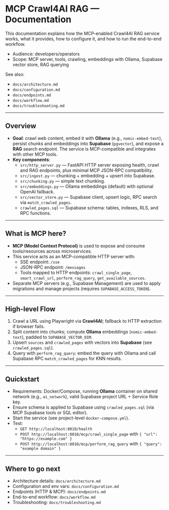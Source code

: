 # MCP Crawl4AI RAG — Documentation

This documentation explains how the MCP-enabled Crawl4AI RAG service works, what it provides, how to configure it, and how to run the end-to-end workflow.

- Audience: developers/operators
- Scope: MCP server, tools, crawling, embeddings with Ollama, Supabase vector store, RAG querying

See also:
- `docs/architecture.md`
- `docs/configuration.md`
- `docs/endpoints.md`
- `docs/workflow.md`
- `docs/troubleshooting.md`

---

## Overview

- **Goal**: crawl web content, embed it with **Ollama** (e.g., `nomic-embed-text`), persist chunks and embeddings into **Supabase** (`pgvector`), and expose a **RAG** search endpoint. The service is MCP-compatible and integrates with other MCP tools.
- **Key components**:
  - `src/http_server.py` — FastAPI HTTP server exposing health, crawl and RAG endpoints, plus minimal MCP JSON-RPC compatibility.
  - `src/ingest.py` — chunking + embedding + upsert into Supabase.
  - `src/chunking.py` — simple text chunking.
  - `src/embeddings.py` — Ollama embeddings (default) with optional OpenAI fallback.
  - `src/vector_store.py` — Supabase client, upsert logic, RPC search via `match_crawled_pages`.
  - `crawled_pages.sql` — Supabase schema: tables, indexes, RLS, and RPC functions.

---

## What is MCP here?

- **MCP (Model Context Protocol)** is used to expose and consume tools/resources across microservices.
- This service acts as an MCP-compatible HTTP server with:
  - SSE endpoint: `/sse`
  - JSON-RPC endpoint: `/messages`
  - Tools mapped to HTTP endpoints: `crawl_single_page`, `smart_crawl_url`, `perform_rag_query`, `get_available_sources`.
- Separate MCP servers (e.g., Supabase Management) are used to apply migrations and manage projects (requires `SUPABASE_ACCESS_TOKEN`).

---

## High-level Flow

1. Crawl a URL using Playwright via **Crawl4AI**; fallback to HTTP extraction if browser fails.
2. Split content into chunks; compute **Ollama** embeddings (`nomic-embed-text`), padded to `SUPABASE_VECTOR_DIM`.
3. Upsert `sources` and `crawled_pages` with vectors into **Supabase** (see `crawled_pages.sql`).
4. Query with `perform_rag_query`: embed the query with Ollama and call Supabase RPC `match_crawled_pages` for KNN results.

---

## Quickstart

- Requirements: Docker/Compose, running **Ollama** container on shared network (e.g., `ai_network`), valid Supabase project URL + Service Role key.
- Ensure schema is applied to Supabase using `crawled_pages.sql` (via MCP Supabase tools or SQL editor).
- Start the service (see project-level `docker-compose.yml`).
- Test:
  - `GET http://localhost:8010/health`
  - `POST http://localhost:8010/mcp/crawl_single_page` with `{ "url": "https://example.com" }`
  - `POST http://localhost:8010/mcp/perform_rag_query` with `{ "query": "example domain" }`

---

## Where to go next

- Architecture details: `docs/architecture.md`
- Configuration and env vars: `docs/configuration.md`
- Endpoints (HTTP & MCP): `docs/endpoints.md`
- End-to-end workflow: `docs/workflow.md`
- Troubleshooting: `docs/troubleshooting.md`
